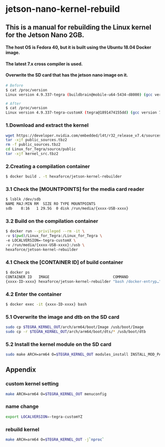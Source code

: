 # jetson-nano-kernel-rebuild

## This is a manual for rebuilding the Linux kernel for the Jetson Nano 2GB.

#### The host OS is Fedora 40, but it is built using the Ubuntu 18.04 Docker image.
#### The latest 7.x cross compiler is used.
#### Overwrite the SD card that has the jetson nano image on it.

```bash
# Before
$ cat /proc/version
Linux version 4.9.337-tegra (buildbrain@mobile-u64-5434-d8000) (gcc version 7.3.1 20180425 [linaro-7.3-2018.05 revision d29120a424ecfbc167ef90065c0eeb7f91977701] (Linaro GCC 7.3-2018.05) ) #1 SMP PREEMPT Thu Jun 8 21:19:14 PDT 2023

# After
$ cat /proc/version
Linux version 4.9.337-tegra-customX (tegra@1891474155dd) (gcc version 7.5.0 (Linaro GCC 7.5-2019.12) ) #1 SMP PREEMPT Mon Jun 17 10:42:29 UTC 2024
```

### 1.Download and extract the kernel
```bash
wget https://developer.nvidia.com/embedded/l4t/r32_release_v7.4/sources/t210/public_sources.tbz2
tar -xjf public_sources.tbz2
rm -f public_sources.tbz2
cd Linux_for_Tegra/source/public
tar -xjf kernel_src.tbz2
```

### 2.Creating a compilation container
```bash
$ docker build . -t hexaforce/jetson-kernel-rebuilder
```

### 3.1 Check the [MOUNTPOINTS] for the media card reader
```bash
$ lsblk /dev/sdb
NAME MAJ:MIN RM  SIZE RO TYPE MOUNTPOINTS
sdb    8:16   1 29.5G  0 disk /run/media/{xxxx-USB-xxxx}
```

### 3.2 Build on the compilation container
```bash
$ docker run --privileged --rm -it \
-v $(pwd)/Linux_for_Tegra:/Linux_for_Tegra \
-e LOCALVERSION=-tegra-customX \
-v /run/media/{xxxx-USB-xxxx}:/usb \
hexaforce/jetson-kernel-rebuilder
```

### 4.1 Check the [CONTAINER ID] of build container
```bash
$ docker ps
CONTAINER ID   IMAGE                             COMMAND
{xxxx-ID-xxxx} hexaforce/jetson-kernel-rebuilder "bash /docker-entryp…"
```

### 4.2 Enter the container
```bash
$ docker exec -it {xxxx-ID-xxxx} bash
```

### 5.1 Overwrite the image and dtb on the SD card
```bash
sudo cp $TEGRA_KERNEL_OUT/arch/arm64/boot/Image /usb/boot/Image
sudo cp -r $TEGRA_KERNEL_OUT/arch/arm64/boot/dts/* /usb/boot/dtb
```

### 5.2 Install the kernel module on the SD card
```bash
sudo make ARCH=arm64 O=$TEGRA_KERNEL_OUT modules_install INSTALL_MOD_PATH=/usb
```

## Appendix

### custom kernel setting
```bash
make ARCH=arm64 O=$TEGRA_KERNEL_OUT menuconfig
```
### name change
```bash
export LOCALVERSION=-tegra-customYZ
```

### rebuild kernel
```bash
make ARCH=arm64 O=$TEGRA_KERNEL_OUT -j`nproc`
```

